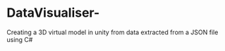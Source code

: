 # DataVisualiser-
Creating a 3D virtual model in unity from data extracted from a JSON file using C#

